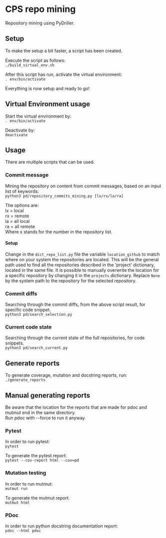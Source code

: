 # CPS repo mining
Repository mining using PyDriller.

## Setup
To make the setup a bit faster, a script has been created.

Execute the script as follows:\
`./build_virtual_env.sh`

After this script has run, activate the virtual environment:\
`. env/bin/activate`

Everything is now setup and ready to go!

## Virtual Environment usage
Start the virtual environment by:\
`. env/bin/activate`

Deactivate by:\
`deactivate`

## Usage
There are multiple scripts that can be used.

### Commit message
Mining the repository on content from commit messages, based on an input list of keywords:\
`python3 pd/repository_commits_mining.py [lx/rx/la/ra]`

The options are:\
lx = local\
rx = remote\
la = all local\
ra = all remote\
Where x stands for the number in the repository list.

#### Setup
Change in the `dict_repo_list.py` file the variable `location_github` to match where on your system the repositories are located. This will be the general path used to find all the repositories described in the 'project' dictionary, located in the same file.
It is possible to manually overwrite the location for a specific repository by changing it in the `projects` dictionary. Replace `None` by the system path to the repository for the selected repository.

### Commit diffs
Searching through the commit diffs, from the above script result, for specific code snippet.\
`python3 pd/search_selection.py`

### Current code state
Searching through the current state of the full repositories, for code snippets.\
`python3 pd/search_current.py`

## Generate reports
To generate coverage, mutation and docstring reports, run:\
`./generate_reports`

## Manual generating reports
Be aware that the location for the reports that are made for pdoc and mutmut end in the same directory.\
Run pdoc with --force to run it anyway.

### Pytest
In order to run pytest:\
`pytest`

To generate the pytest report:\
`pytest --cov-report html --cov=pd`

### Mutation testing
In order to run mutmut:\
`mutmut run`

To generate the mutmut report:\
`mutmut html`

### PDoc
In order to run python docstring documentation report:\
`pdoc --html pdoc`
